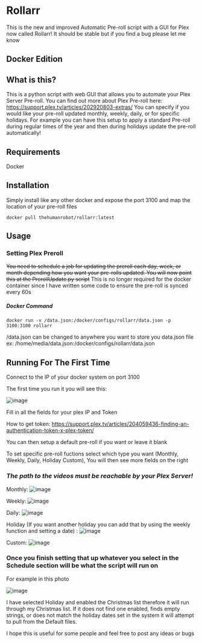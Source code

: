 # Rollarr
This is the new and improved Automatic Pre-roll script with a GUI for Plex now called Rollarr! It should be stable but if you find a bug please let me know

## Docker Edition

## What is this?
This is a python script with web GUI that allows you to automate your Plex Server Pre-roll.
You can find out more about Plex Pre-roll here: https://support.plex.tv/articles/202920803-extras/
You can specify if you would like your pre-roll updated monthly, weekly, daily, or for specific holidays.
For example you can have this setup to apply a standard Pre-roll during regular times of the year and then during holidays update the pre-roll automatically!

## Requirements
Docker


## Installation

Simply install like any other docker and expose the port 3100 and map the location of your pre-roll files

```
docker pull thehumanrobot/rollarr:latest
```

## Usage

### Setting Plex Preroll

~~You need to schedule a job for updating the preroll each day, week, or month depending how you want your pre-rolls updated.
You will now point this at the PrerollUpdate.py script~~ This is no longer required for the docker container since I have written some code to ensure the pre-roll is synced every 60s

##### Docker Command
```
docker run -v /data.json:/docker/configs/rollarr/data.json -p 3100:3100 rollarr 
```
/data.json can be changed to anywhere you want to store you data.json file
ex: /home/media/data.json:/docker/configs/rollarr/data.json

## Running For The First Time
Connect to the IP of your docker system on port 3100

The first time you run it you will see this:


![image](https://user-images.githubusercontent.com/75536101/147721648-bbd89cc5-dfba-4736-9998-37e8473dbecb.png)



Fill in all the fields for your plex IP and Token

How to get token: https://support.plex.tv/articles/204059436-finding-an-authentication-token-x-plex-token/ 

You can then setup a default pre-roll if you want or leave it blank

To set specific pre-roll fuctions select which type you want (Monthly, Weekly, Daily, Holiday Custom), You will then see more fields on the right
### *The path to the videos must be reachable by your Plex Server!*

Monthly:
![image](https://user-images.githubusercontent.com/75536101/147721694-24749a2f-e3ca-43e4-80b6-c858297064e7.png)


Weekly:
![image](https://user-images.githubusercontent.com/75536101/147721730-9181aeca-8347-4b19-8e46-2484cea477e2.png)

Daily:
![image](https://user-images.githubusercontent.com/75536101/147721754-8ea2ed1e-1e07-4868-a91d-49b61de22ee2.png)


Holiday (If you want another holiday you can add that by using the weekly function and setting a date) :
![image](https://user-images.githubusercontent.com/75536101/147721767-9f56834e-7330-4752-bde8-fad438c90573.png)

Custom:
![image](https://user-images.githubusercontent.com/75536101/147721789-8569ff67-e4b6-4573-9f8e-576333f89416.png)


### Once you finish setting that up whatever you select in the Schedule section will be what the script will run on

For example in this photo

![image](https://user-images.githubusercontent.com/75536101/146993632-4decbe1e-d942-4c4a-b431-2bc68568f7c0.png)

I have selected Holiday and enabled the Christmas list therefore it will run through my Christmas list. If it does not find one enabled, finds empty strings, or does not match the holiday dates set in the system it will attempt to pull from the Default files.

I hope this is useful for some people and feel free to post any ideas or bugs
